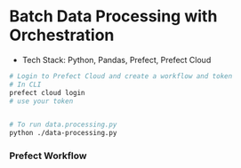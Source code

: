 # Batch Data Processing with Orchestration

* Tech Stack: Python, Pandas, Prefect, Prefect Cloud

```sh
# Login to Prefect Cloud and create a workflow and token
# In CLI
prefect cloud login
# use your token


# To run data.processing.py
python ./data-processing.py
```

### Prefect Workflow